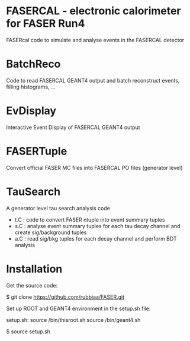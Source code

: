 # FASERCAL - electronic calorimeter for FASER Run4

FASERcal code to simulate and analyse events in the FASERCAL detector

# BatchReco

Code to read FASERCAL GEANT4 output and batch reconstruct events, filling histograms, ...

# EvDisplay

Interactive Event Display of FASERCAL GEANT4 output

# FASERTuple

Convert official FASER MC files into FASERCAL PO files (generator level) 

# TauSearch
A generator level tau search analysis code

- t.C : code to convert FASER ntuple into event summary tuples
- s.C : analyse event summary tuples for each tau decay channel and create sig/background tuples
- a.C : read sig/bkg tuples for each decay channel and perform BDT analysis

# Installation

Get the source code:

$ git clone https://github.com/rubbiaa/FASER.git

Set up ROOT and GEANT4 environment in the setup.sh file:

setup.sh:
    source <ROOTINSTAL>/bin/thisroot.sh
    source <GEANT4INSTALL>/bin/geant4.sh

$ source setup.sh

